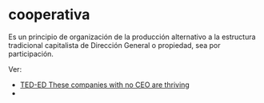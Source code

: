 # cooperativa
Es un principio de organización de la producción alternativo a la estructura tradicional capitalista de Dirección General o propiedad, sea por participación.

Ver:

- [TED-ED These companies with no CEO are thriving](https://youtu.be/4M6lrhuiPv0?si=f0Oe3VeLdn2xsq9i)
- 